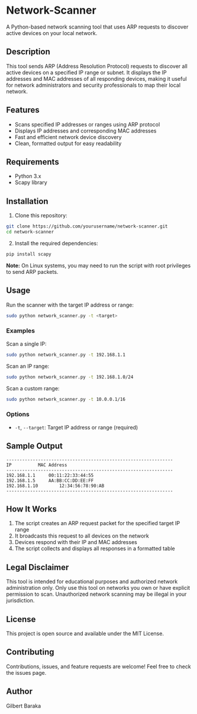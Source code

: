 # Network-Scanner
A Python-based network scanning tool that uses ARP requests to discover active devices on your local network.

## Description

This tool sends ARP (Address Resolution Protocol) requests to discover all active devices on a specified IP range or subnet. It displays the IP addresses and MAC addresses of all responding devices, making it useful for network administrators and security professionals to map their local network.

## Features

- Scans specified IP addresses or ranges using ARP protocol
- Displays IP addresses and corresponding MAC addresses
- Fast and efficient network device discovery
- Clean, formatted output for easy readability

## Requirements

- Python 3.x
- Scapy library

## Installation

1. Clone this repository:
```bash
git clone https://github.com/yourusername/network-scanner.git
cd network-scanner
```

2. Install the required dependencies:
```bash
pip install scapy
```

**Note:** On Linux systems, you may need to run the script with root privileges to send ARP packets.

## Usage

Run the scanner with the target IP address or range:

```bash
sudo python network_scanner.py -t <target>
```

### Examples

Scan a single IP:
```bash
sudo python network_scanner.py -t 192.168.1.1
```

Scan an IP range:
```bash
sudo python network_scanner.py -t 192.168.1.0/24
```

Scan a custom range:
```bash
sudo python network_scanner.py -t 10.0.0.1/16
```

### Options

- `-t`, `--target`: Target IP address or range (required)

## Sample Output

```
---------------------------------------------------------------
IP			MAC Address
---------------------------------------------------------------
192.168.1.1		00:11:22:33:44:55
192.168.1.5		AA:BB:CC:DD:EE:FF
192.168.1.10		12:34:56:78:90:AB
---------------------------------------------------------------
```

## How It Works

1. The script creates an ARP request packet for the specified target IP range
2. It broadcasts this request to all devices on the network
3. Devices respond with their IP and MAC addresses
4. The script collects and displays all responses in a formatted table

## Legal Disclaimer

This tool is intended for educational purposes and authorized network administration only. Only use this tool on networks you own or have explicit permission to scan. Unauthorized network scanning may be illegal in your jurisdiction.

## License

This project is open source and available under the MIT License.

## Contributing

Contributions, issues, and feature requests are welcome! Feel free to check the issues page.

## Author

Gilbert Baraka
